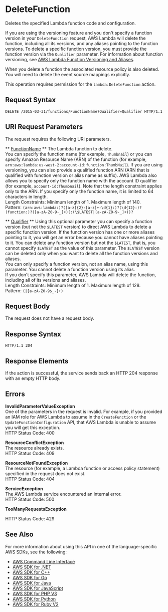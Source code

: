 # DeleteFunction<a name="API_DeleteFunction"></a>

Deletes the specified Lambda function code and configuration\.

If you are using the versioning feature and you don't specify a function version in your `DeleteFunction` request, AWS Lambda will delete the function, including all its versions, and any aliases pointing to the function versions\. To delete a specific function version, you must provide the function version via the `Qualifier` parameter\. For information about function versioning, see [AWS Lambda Function Versioning and Aliases](https://docs.aws.amazon.com/lambda/latest/dg/versioning-aliases.html)\. 

When you delete a function the associated resource policy is also deleted\. You will need to delete the event source mappings explicitly\.

This operation requires permission for the `lambda:DeleteFunction` action\.

## Request Syntax<a name="API_DeleteFunction_RequestSyntax"></a>

```
DELETE /2015-03-31/functions/FunctionName?Qualifier=Qualifier HTTP/1.1
```

## URI Request Parameters<a name="API_DeleteFunction_RequestParameters"></a>

The request requires the following URI parameters\.

 ** [FunctionName](#API_DeleteFunction_RequestSyntax) **   <a name="SSS-DeleteFunction-request-FunctionName"></a>
The Lambda function to delete\.  
 You can specify the function name \(for example, `Thumbnail`\) or you can specify Amazon Resource Name \(ARN\) of the function \(for example, `arn:aws:lambda:us-west-2:account-id:function:ThumbNail`\)\. If you are using versioning, you can also provide a qualified function ARN \(ARN that is qualified with function version or alias name as suffix\)\. AWS Lambda also allows you to specify only the function name with the account ID qualifier \(for example, `account-id:Thumbnail`\)\. Note that the length constraint applies only to the ARN\. If you specify only the function name, it is limited to 64 characters in length\.   
Length Constraints: Minimum length of 1\. Maximum length of 140\.  
Pattern: `(arn:aws:lambda:)?([a-z]{2}-[a-z]+-\d{1}:)?(\d{12}:)?(function:)?([a-zA-Z0-9-_]+)(:(\$LATEST|[a-zA-Z0-9-_]+))?` 

 ** [Qualifier](#API_DeleteFunction_RequestSyntax) **   <a name="SSS-DeleteFunction-request-Qualifier"></a>
Using this optional parameter you can specify a function version \(but not the `$LATEST` version\) to direct AWS Lambda to delete a specific function version\. If the function version has one or more aliases pointing to it, you will get an error because you cannot have aliases pointing to it\. You can delete any function version but not the `$LATEST`, that is, you cannot specify `$LATEST` as the value of this parameter\. The `$LATEST` version can be deleted only when you want to delete all the function versions and aliases\.  
You can only specify a function version, not an alias name, using this parameter\. You cannot delete a function version using its alias\.  
If you don't specify this parameter, AWS Lambda will delete the function, including all of its versions and aliases\.  
Length Constraints: Minimum length of 1\. Maximum length of 128\.  
Pattern: `(|[a-zA-Z0-9$_-]+)` 

## Request Body<a name="API_DeleteFunction_RequestBody"></a>

The request does not have a request body\.

## Response Syntax<a name="API_DeleteFunction_ResponseSyntax"></a>

```
HTTP/1.1 204
```

## Response Elements<a name="API_DeleteFunction_ResponseElements"></a>

If the action is successful, the service sends back an HTTP 204 response with an empty HTTP body\.

## Errors<a name="API_DeleteFunction_Errors"></a>

 **InvalidParameterValueException**   
One of the parameters in the request is invalid\. For example, if you provided an IAM role for AWS Lambda to assume in the `CreateFunction` or the `UpdateFunctionConfiguration` API, that AWS Lambda is unable to assume you will get this exception\.  
HTTP Status Code: 400

 **ResourceConflictException**   
The resource already exists\.  
HTTP Status Code: 409

 **ResourceNotFoundException**   
The resource \(for example, a Lambda function or access policy statement\) specified in the request does not exist\.  
HTTP Status Code: 404

 **ServiceException**   
The AWS Lambda service encountered an internal error\.  
HTTP Status Code: 500

 **TooManyRequestsException**   
   
HTTP Status Code: 429

## See Also<a name="API_DeleteFunction_SeeAlso"></a>

For more information about using this API in one of the language\-specific AWS SDKs, see the following:
+  [AWS Command Line Interface](https://docs.aws.amazon.com/goto/aws-cli/lambda-2015-03-31/DeleteFunction) 
+  [AWS SDK for \.NET](https://docs.aws.amazon.com/goto/DotNetSDKV3/lambda-2015-03-31/DeleteFunction) 
+  [AWS SDK for C\+\+](https://docs.aws.amazon.com/goto/SdkForCpp/lambda-2015-03-31/DeleteFunction) 
+  [AWS SDK for Go](https://docs.aws.amazon.com/goto/SdkForGoV1/lambda-2015-03-31/DeleteFunction) 
+  [AWS SDK for Java](https://docs.aws.amazon.com/goto/SdkForJava/lambda-2015-03-31/DeleteFunction) 
+  [AWS SDK for JavaScript](https://docs.aws.amazon.com/goto/AWSJavaScriptSDK/lambda-2015-03-31/DeleteFunction) 
+  [AWS SDK for PHP V3](https://docs.aws.amazon.com/goto/SdkForPHPV3/lambda-2015-03-31/DeleteFunction) 
+  [AWS SDK for Python](https://docs.aws.amazon.com/goto/boto3/lambda-2015-03-31/DeleteFunction) 
+  [AWS SDK for Ruby V2](https://docs.aws.amazon.com/goto/SdkForRubyV2/lambda-2015-03-31/DeleteFunction) 